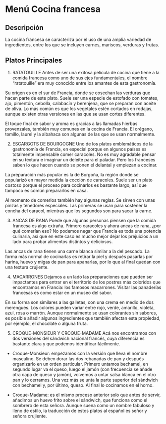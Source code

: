 # Menú Cocina francesa

## Descripción
La cocina francesa se caracteriza por el uso de una amplia variedad de ingredientes, entre los que se incluyen carnes, mariscos, verduras y frutas. 

## Platos Principales

1. RATATOUILLE
Antes de ser una exitosa película de cocina que tiene a la comida francesa como uno de sus ejes fundamentales, el nombre “ratatouille” era muy conocido entre los amantes de esta gastronomía.

Su origen es en el sur de Francia, donde se cosechan las verduras que hacen parte de este plato. Suele ser una especie de estofado con tomates, ajo, pimentón, cebolla, calabacín y berenjena, que se preparan con aceite de oliva. Lo más común es que los vegetales estén cortados en rodajas, aunque existen otras versiones en las que se usan cortes diferentes.

El toque final de sabor y aroma es gracias a las llamadas hierbas provenzales, también muy comunes en la cocina de Francia. El orégano, tomillo, laurel y la albahaca son algunas de las que se usan normalmente.

2. ESCARGOTS DE BOURGOGNE
Uno de los platos emblemáticos de la gastronomía de Francia, en especial porque en algunos países es totalmente impensable comer caracoles. No es muy agradable pensar en su textura e imaginar un deleite para el paladar. Pero los franceses saben lo que hacen cuando se ponen el delantal y empiezan a cocinar.

La preparación más popular es la de Borgoña, la región donde se popularizó en mayor medida la cocción de caracoles. Suele ser un plato costoso porque el proceso para cocinarlos es bastante largo, así que tampoco es común prepararlos en casa.

Al momento de comerlos también hay algunas reglas. Se sirven con unas pinzas y tenedores especiales. Las primeras se usan para sostener la concha del caracol, mientras que los segundos son para sacar la carne.

3. ANCAS DE RANA
Puede que algunas personas piensen que la comida francesa es algo extraña. Primero caracoles y ahora ancas de rana, ¿por qué comerían eso? No podemos negar que Francia es toda una potencia culinaria, así que en este caso es mucho mejor dejar los prejuicios a un lado para probar alimentos distintos y deliciosos.

Las ancas de rana tienen una carne blanca similar a la del pescado. La forma más normal de cocinarlas es retirar la piel y después pasarlas por harina, huevo y migas de pan para apanarlas, por lo que al final quedan con una textura crujiente.

4. MACARRONES
Dejamos a un lado las preparaciones que pueden ser impactantes para entrar en el territorio de los postres más coloridos que encontramos en Francia: los famosos macarrones. Visitar las panaderías francesas es como estar en un museo del sabor.

En su forma son similares a las galletas, con una crema en medio de dos merengues. Los colores pueden variar entre rojo, verde, amarillo, violeta, azul, rosa o marrón. Aunque normalmente se usan colorantes sin sabores, es posible añadir algunos ingredientes que también afectan esta propiedad, por ejemplo, el chocolate o alguna fruta.

5. CROQUE-MONSIEUR Y CROQUE-MADAME
Acá nos encontramos con dos versiones del sándwich nacional francés, cuya diferencia es bastante clara y que podemos identificar fácilmente.

- Croque-Monsieur: empezamos con la versión que lleva el nombre masculino. Se deben dorar las dos rebanadas de pan y después organizarlo en un orden particular. Primero untamos bechamel, en segundo lugar va el queso, luego el jamón (con frecuencia se añade otra capa de queso y jamón), volvemos a untar salsa blanca en el otro pan y lo cerramos. Una vez más se unta la parte superior del sándwich con bechamel y, por último, queso. Al final lo cocinamos en el horno.

- Croque-Madame: es el mismo proceso anterior solo que antes de servir, añadimos un huevo frito sobre el sándwich, que funciona como el sombrero de esta señora.
Aunque suena como un nombre fabuloso y lleno de estilo, la traducción de estos platos al español es señor y señora crujiente.